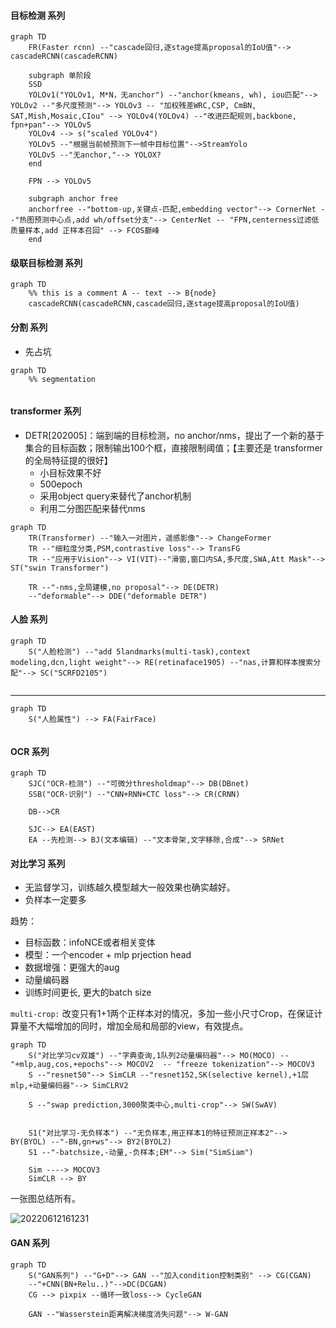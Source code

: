 

#### 目标检测 系列
``` mermaid
graph TD
    FR(Faster rcnn) --"cascade回归,逐stage提高proposal的IoU值"--> cascadeRCNN(cascadeRCNN)

    subgraph 单阶段
    SSD
    YOLOv1("YOLOv1, M*N，无anchor") --"anchor(kmeans, wh), iou匹配"--> YOLOv2 --"多尺度预测"--> YOLOv3 -- "加权残差WRC,CSP, CmBN, SAT,Mish,Mosaic,CIou" --> YOLOv4(YOLOv4) --"改进匹配规则,backbone, fpn+pan"--> YOLOv5
    YOLOv4 --> s("scaled YOLOv4")
    YOLOv5 --"根据当前帧预测下一帧中目标位置"-->StreamYolo
    YOLOv5 --"无anchor,"--> YOLOX?
    end
    
    FPN --> YOLOv5
    
    subgraph anchor free
    anchorfree --"bottom-up,关键点-匹配,embedding vector"--> CornerNet --"热图预测中心点,add wh/offset分支"--> CenterNet -- "FPN,centerness过滤低质量样本,add 正样本召回" --> FCOS巅峰
    end
```

#### 级联目标检测 系列
``` mermaid
graph TD
    %% this is a comment A -- text --> B{node}
    cascadeRCNN(cascadeRCNN,cascade回归,逐stage提高proposal的IoU值)
```


#### 分割 系列

- 先占坑


``` mermaid
graph TD
    %% segmentation
    
```


#### transformer 系列

- DETR[202005]：端到端的目标检测，no anchor/nms，提出了一个新的基于集合的目标函数；限制输出100个框，直接限制阈值；【主要还是 transformer 的全局特征提的很好】
  - 小目标效果不好
  - 500epoch
  - 采用object query来替代了anchor机制
  - 利用二分图匹配来替代nms

``` mermaid
graph TD
    TR(Transformer) --"输入一对图片，遥感影像"--> ChangeFormer
    TR --"细粒度分类,PSM,contrastive loss"--> TransFG
    TR --"应用于Vision"--> VI(VIT)--"滑窗,窗口内SA,多尺度,SWA,Att Mask"--> ST("swin Transformer")

    TR --"-nms,全局建模,no proposal"--> DE(DETR) 
    --"deformable"--> DDE("deformable DETR")

```


#### 人脸 系列
``` mermaid
graph TD
    S("人脸检测") --"add 5landmarks(multi-task),context modeling,dcn,light weight"--> RE(retinaface1905) --"nas,计算和样本搜索分配"--> SC("SCRFD2105")
    
```
---
``` mermaid
graph TD
    S("人脸属性") --> FA(FairFace) 
    
```

#### OCR 系列
``` mermaid
graph TD
    SJC("OCR-检测") --"可微分thresholdmap"--> DB(DBnet) 
    SSB("OCR-识别") --"CNN+RNN+CTC loss"--> CR(CRNN) 

    DB-->CR

    SJC--> EA(EAST)
    EA --先检测--> BJ(文本编辑) --"文本骨架,文字移除,合成"--> SRNet
```

#### 对比学习 系列

- 无监督学习，训练越久模型越大一般效果也确实越好。
- 负样本一定要多

趋势：

- 目标函数：infoNCE或者相关变体
- 模型：一个encoder + mlp prjection head
- 数据增强：更强大的aug
- 动量编码器
- 训练时间更长, 更大的batch size

`multi-crop:` 改变只有1+1两个正样本对的情况，多加一些小尺寸Crop，在保证计算量不大幅增加的同时，增加全局和局部的view，有效提点。

``` mermaid
graph TD
    S("对比学习cv双雄") --"字典查询,1队列2动量编码器"--> MO(MOCO) -- "+mlp,aug,cos,+epochs"--> MOCOV2  -- "freeze tokenization"--> MOCOV3 
    S --"resnet50"--> SimCLR --"resnet152,SK(selective kernel),+1层mlp,+动量编码器"--> SimCLRV2

    S --"swap prediction,3000聚类中心,multi-crop"--> SW(SwAV)


    S1("对比学习-无负样本") --"无负样本,用正样本1的特征预测正样本2"--> BY(BYOL) --"-BN,gn+ws"--> BY2(BYOL2)
    S1 --"-batchsize,-动量,-负样本;EM"--> Sim("SimSiam") 

    Sim ----> MOCOV3
    SimCLR --> BY

```



一张图总结所有。

![20220612161231](https://lcv1-1256975222.cos.ap-shanghai.myqcloud.com/20220612161231.png)


#### GAN 系列

``` mermaid
graph TD
    S("GAN系列") --"G+D"--> GAN --"加入condition控制类别" --> CG(CGAN)
    --"+CNN(BN+Relu..)"-->DC(DCGAN)
    CG --> pixpix --循环一致loss--> CycleGAN

    GAN --"Wasserstein距离解决梯度消失问题"--> W-GAN
```


